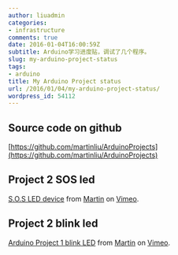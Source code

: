 ```yaml
---
author: liuadmin
categories:
- infrastructure
comments: true
date: 2016-01-04T16:00:59Z
subtitle: Arduino学习进度贴，调试了几个程序。
slug: my-arduino-project-status
tags:
- arduino
title: My Arduino Project status
url: /2016/01/04/my-arduino-project-status/
wordpress_id: 54112
---
```


## Source code on github


[https://github.com/martinliu/ArduinoProjects](https://github.com/martinliu/ArduinoProjects)


## Project 2 SOS led




[S.O.S LED device](https://vimeo.com/150682641) from [Martin](https://vimeo.com/martinliu) on [Vimeo](https://vimeo.com).




## Project 2 blink led




[Arduino Project 1 blink LED](https://vimeo.com/150473587) from [Martin](https://vimeo.com/martinliu) on [Vimeo](https://vimeo.com).
